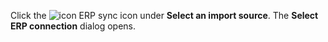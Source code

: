 <!-- markdownlint-disable-file MD041 -->
Click the ![icon][img1] ERP sync icon under **Select an import source**. The **Select ERP connection** dialog opens.

<!-- Referenced images -->
[img1]: ../../../../../media/icons/admin/import-erp-small.bmp

